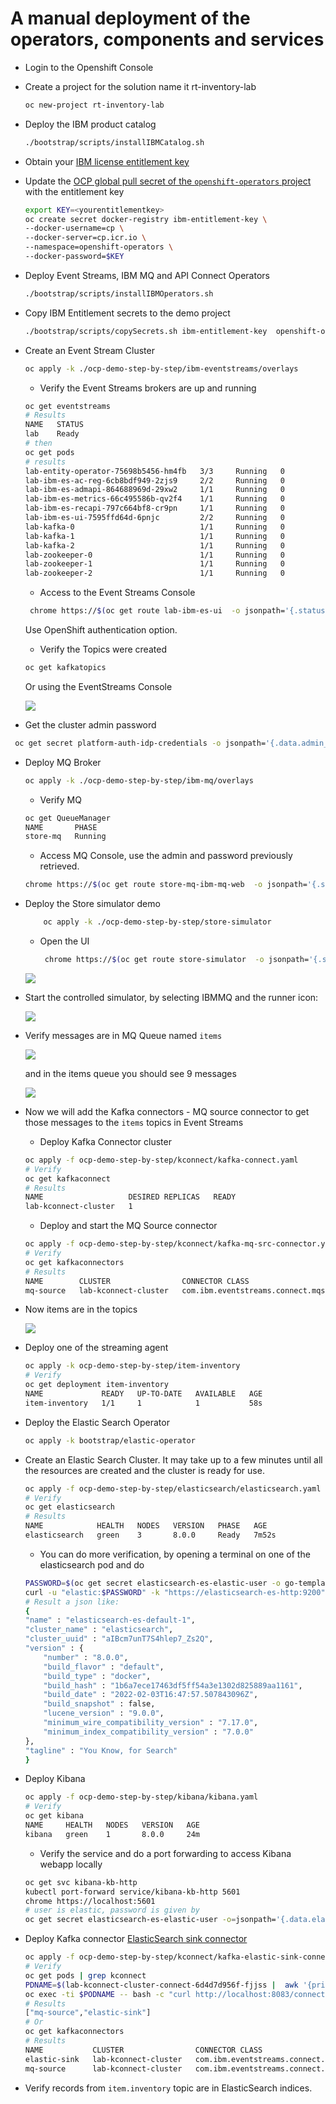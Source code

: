 # A manual deployment of the operators, components and services


* Login to the Openshift Console
* Create a project for the solution name it rt-inventory-lab

    ```sh
    oc new-project rt-inventory-lab
    ```
* Deploy the IBM product catalog

    ```sh
    ./bootstrap/scripts/installIBMCatalog.sh
    ```
* Obtain your [IBM license entitlement key](https://github.com/IBM/cloudpak-gitops/blob/main/docs/install.md#obtain-an-entitlement-key)
* Update the [OCP global pull secret of the `openshift-operators` project](https://github.com/IBM/cloudpak-gitops/blob/main/docs/install.md#update-the-ocp-global-pull-secret)
with the entitlement key

    ```sh
    export KEY=<yourentitlementkey>
    oc create secret docker-registry ibm-entitlement-key \
    --docker-username=cp \
    --docker-server=cp.icr.io \
    --namespace=openshift-operators \
    --docker-password=$KEY 
    ```

* Deploy Event Streams, IBM MQ and API Connect Operators

    ```sh
    ./bootstrap/scripts/installIBMOperators.sh
    ```

* Copy IBM Entitlement secrets to the demo project

    ```sh
    ./bootstrap/scripts/copySecrets.sh ibm-entitlement-key  openshift-operators  rt-inventory-lab
    ```

* Create an Event Stream Cluster

    ```sh
    oc apply -k ./ocp-demo-step-by-step/ibm-eventstreams/overlays
    ```

    * Verify the Event Streams brokers are up and running

    ```sh
    oc get eventstreams
    # Results
    NAME   STATUS
    lab    Ready
    # then
    oc get pods
    # results
    lab-entity-operator-75698b5456-hm4fb   3/3     Running   0          41m
    lab-ibm-es-ac-reg-6cb8bdf949-2zjs9     2/2     Running   0          40m
    lab-ibm-es-admapi-864688969d-29xw2     1/1     Running   0          40m
    lab-ibm-es-metrics-66c495586b-qv2f4    1/1     Running   0          40m
    lab-ibm-es-recapi-797c664bf8-cr9pn     1/1     Running   0          40m
    lab-ibm-es-ui-7595ffd64d-6pnjc         2/2     Running   0          38m
    lab-kafka-0                            1/1     Running   0          42m
    lab-kafka-1                            1/1     Running   0          42m
    lab-kafka-2                            1/1     Running   0          42m
    lab-zookeeper-0                        1/1     Running   0          42m
    lab-zookeeper-1                        1/1     Running   0          42m
    lab-zookeeper-2                        1/1     Running   0          42m
    ```

    * Access to the Event Streams Console

    ```sh
     chrome https://$(oc get route lab-ibm-es-ui  -o jsonpath='{.status.ingress[].host}')
    ```

     Use OpenShift authentication option.

    * Verify the Topics were created

    ```sh
    oc get kafkatopics
    ```

    Or using the EventStreams Console

    ![](../docs/images/es-rt-topics.png)

* Get the cluster admin password

```sh
 oc get secret platform-auth-idp-credentials -o jsonpath='{.data.admin_password}' -n ibm-common-services | base64 --decode && echo ""
```

* Deploy MQ Broker

    ```sh
    oc apply -k ./ocp-demo-step-by-step/ibm-mq/overlays
    ```

    * Verify MQ 
    
    ```sh
    oc get QueueManager
    NAME       PHASE
    store-mq   Running
    ```

    * Access MQ Console, use the admin and password previously retrieved.

    ```sh
    chrome https://$(oc get route store-mq-ibm-mq-web  -o jsonpath='{.status.ingress[].host}')
    ```

* Deploy the Store simulator demo

    ```sh
        oc apply -k ./ocp-demo-step-by-step/store-simulator
    ```

    * Open the UI

        ```sh
         chrome https://$(oc get route store-simulator  -o jsonpath='{.status.ingress[].host}')/#/
        ```

    ![](../docs/images/store-simul-home.png)

* Start the controlled simulator, by selecting IBMMQ and the runner icon:

     ![](../docs/images/ibmmq-control.png)

* Verify messages are in MQ Queue named `items`

    ![](../docs/images/qm-items.png)

    and in the items queue you should see 9 messages

    ![](../docs/images/messages-in-itemsQ.png)

* Now we will add the Kafka connectors - MQ source connector to get those messages to the `items` topics in Event Streams

    * Deploy Kafka Connector cluster

    ```sh
    oc apply -f ocp-demo-step-by-step/kconnect/kafka-connect.yaml   
    # Verify
    oc get kafkaconnect  
    # Results
    NAME                   DESIRED REPLICAS   READY
    lab-kconnect-cluster   1                  
    ```

    * Deploy and start the MQ Source connector

    ```sh
    oc apply -f ocp-demo-step-by-step/kconnect/kafka-mq-src-connector.yaml 
    # Verify
    oc get kafkaconnectors
    # Results
    NAME        CLUSTER                CONNECTOR CLASS                                           MAX TASKS   READY
    mq-source   lab-kconnect-cluster   com.ibm.eventstreams.connect.mqsource.MQSourceConnector   1       
    ``` 

* Now items are in the topics

    ![](../docs/images/items-topic.png)

* Deploy one of the streaming agent

    ```sh
    oc apply -k ocp-demo-step-by-step/item-inventory
    # Verify
    oc get deployment item-inventory
    NAME             READY   UP-TO-DATE   AVAILABLE   AGE
    item-inventory   1/1     1            1           58s
    ```

* Deploy the Elastic Search Operator

    ```sh
    oc apply -k bootstrap/elastic-operator 
    ```

* Create an Elastic Search Cluster.  It may take up to a few minutes until all the resources are created and the cluster is ready for use.


    ```sh
    oc apply -f ocp-demo-step-by-step/elasticsearch/elasticsearch.yaml
    # Verify
    oc get elasticsearch
    # Results
    NAME            HEALTH   NODES   VERSION   PHASE   AGE
    elasticsearch   green    3       8.0.0     Ready   7m52s
    ```

    * You can do more verification, by opening a terminal on one of the elasticsearch pod and do

    ```sh
    PASSWORD=$(oc get secret elasticsearch-es-elastic-user -o go-template='{{.data.elastic | base64decode}}')
    curl -u "elastic:$PASSWORD" -k "https://elasticsearch-es-http:9200"
    # Result a json like:
    {
    "name" : "elasticsearch-es-default-1",
    "cluster_name" : "elasticsearch",
    "cluster_uuid" : "aIBcm7unT7S4hlep7_Zs2Q",
    "version" : {
        "number" : "8.0.0",
        "build_flavor" : "default",
        "build_type" : "docker",
        "build_hash" : "1b6a7ece17463df5ff54a3e1302d825889aa1161",
        "build_date" : "2022-02-03T16:47:57.507843096Z",
        "build_snapshot" : false,
        "lucene_version" : "9.0.0",
        "minimum_wire_compatibility_version" : "7.17.0",
        "minimum_index_compatibility_version" : "7.0.0"
    },
    "tagline" : "You Know, for Search"
    }
    ```

* Deploy Kibana

    ```sh
    oc apply -f ocp-demo-step-by-step/kibana/kibana.yaml
    # Verify
    oc get kibana
    NAME     HEALTH   NODES   VERSION   AGE
    kibana   green    1       8.0.0     24m
    ```

    * Verify the service and do a port forwarding to access Kibana webapp locally

    ```sh
    oc get svc kibana-kb-http
    kubectl port-forward service/kibana-kb-http 5601
    chrome https://localhost:5601
    # user is elastic, password is given by
    oc get secret elasticsearch-es-elastic-user -o=jsonpath='{.data.elastic}' | base64 --decode; echo
    ```

* Deploy Kafka connector [ElasticSearch sink connector](https://github.com/ibm-messaging/kafka-connect-elastic-sink)

    ```sh
    oc apply -f ocp-demo-step-by-step/kconnect/kafka-elastic-sink-connector.yaml
    # Verify
    oc get pods | grep kconnect
    PDNAME=$(lab-kconnect-cluster-connect-6d4d7d956f-fjjss |  awk '{print $1}')
    oc exec -ti $PODNAME -- bash -c "curl http://localhost:8083/connectors"
    # Results
    ["mq-source","elastic-sink"]
    # Or
    oc get kafkaconnectors
    # Results
    NAME           CLUSTER                CONNECTOR CLASS                                                 MAX TASKS   READY
    elastic-sink   lab-kconnect-cluster   com.ibm.eventstreams.connect.elasticsink.ElasticSinkConnector   1           True
    mq-source      lab-kconnect-cluster   com.ibm.eventstreams.connect.mqsource.MQSourceConnector         1           True
    ```

* Verify records from `item.inventory` topic are in ElasticSearch indices.
